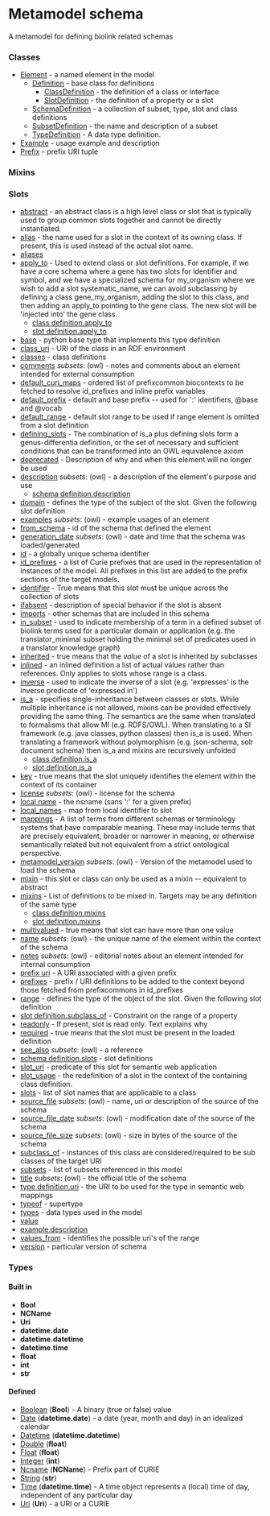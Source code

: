 # Metamodel schema


A metamodel for defining biolink related schemas

### Classes

 * [Element](Element.md) - a named element in the model
    * [Definition](Definition.md) - base class for definitions
       * [ClassDefinition](ClassDefinition.md) - the definition of a class or interface
       * [SlotDefinition](SlotDefinition.md) - the definition of a property or a slot
    * [SchemaDefinition](SchemaDefinition.md) - a collection of subset, type, slot and class definitions
    * [SubsetDefinition](SubsetDefinition.md) - the name and description of a subset
    * [TypeDefinition](TypeDefinition.md) - A data type definition.
 * [Example](Example.md) - usage example and description
 * [Prefix](Prefix.md) - prefix URI tuple
### Mixins

### Slots

 * [abstract](abstract.md) - an abstract class is a high level class or slot that is typically used to group common slots together and cannot be directly instantiated.
 * [alias](alias.md) - the name used for a slot in the context of its owning class.  If present, this is used instead of the actual slot name.
 * [aliases](aliases.md)
 * [apply_to](apply_to.md) - Used to extend class or slot definitions. For example, if we have a core schema where a gene has two slots for identifier and symbol, and we have a specialized schema for my_organism where we wish to add a slot systematic_name, we can avoid subclassing by defining a class gene_my_organism, adding the slot to this class, and then adding an apply_to pointing to the gene class. The new slot will be 'injected into' the gene class.
    * [class definition.apply_to](class_definition_apply_to.md)
    * [slot definition.apply_to](slot_definition_apply_to.md)
 * [base](base.md) - python base type that implements this type definition
 * [class_uri](class_uri.md) - URI of the class in an RDF environment
 * [classes](classes.md) - class definitions
 * [comments](comments.md) *subsets*: (owl) - notes and comments about an element intended for external consumption
 * [default_curi_maps](default_curi_maps.md) - ordered list of prefixcommon biocontexts to be fetched to resolve id_prefixes and inline prefix variables
 * [default_prefix](default_prefix.md) - default and base prefix -- used for ':' identifiers, @base and @vocab
 * [default_range](default_range.md) - default slot range to be used if range element is omitted from a slot definition
 * [defining_slots](defining_slots.md) - The combination of is_a plus defining slots form a genus-differentia definition, or the set of necessary and sufficient conditions that can be transformed into an OWL equivalence axiom
 * [deprecated](deprecated.md) - Description of why and when this element will no longer be used
 * [description](description.md) *subsets*: (owl) - a description of the element's purpose and use
    * [schema definition.description](schema_definition_description.md)
 * [domain](domain.md) - defines the type of the subject of the slot.  Given the following slot definition
 * [examples](examples.md) *subsets*: (owl) - example usages of an element
 * [from_schema](from_schema.md) - id of the schema that defined the element
 * [generation_date](generation_date.md) *subsets*: (owl) - date and time that the schema was loaded/generated
 * [id](id.md) - a globally unique schema identifier
 * [id_prefixes](id_prefixes.md) - a list of Curie prefixes that are used in the representation of instances of the model.  All prefixes in this list are added to the prefix sections of the target models.
 * [identifier](identifier.md) - True means that this slot must be unique across the collection of slots
 * [ifabsent](ifabsent.md) - description of special behavior if the slot is absent
 * [imports](imports.md) - other schemas that are included in this schema
 * [in_subset](in_subset.md) - used to indicate membership of a term in a defined subset of biolink terms used for a particular domain or application (e.g. the translator_minimal subset holding the minimal set of predicates used in a translator knowledge graph)
 * [inherited](inherited.md) - true means that the *value* of a slot is inherited by subclasses
 * [inlined](inlined.md) - an inlined definition a list of actual values rather than references.  Only applies to slots whose range is a class.
 * [inverse](inverse.md) - used to indicate the inverse of a slot (e.g. 'expresses' is the inverse predicate of 'expressed in')
 * [is_a](is_a.md) - specifies single-inheritance between classes or slots. While multiple inheritance is not allowed, mixins can be provided effectively providing the same thing. The semantics are the same when translated to formalisms that allow MI (e.g. RDFS/OWL). When translating to a SI framework (e.g. java classes, python classes) then is_a is used. When translating a framework without polymorphism (e.g. json-schema, solr document schema) then is_a and mixins are recursively unfolded
    * [class definition.is_a](class_definition_is_a.md)
    * [slot definition.is_a](slot_definition_is_a.md)
 * [key](key.md) - true means that the slot uniquely identifies the element within the context of its container
 * [license](license.md) *subsets*: (owl) - license for the schema
 * [local name](local_name.md) - the nsname (sans ':' for a given prefix)
 * [local_names](local_names.md) - map from local identifier to slot
 * [mappings](mappings.md) - A list of terms from different schemas or terminology systems that have comparable meaning. These may include terms that are precisely equivalent, broader or narrower in meaning, or otherwise semantically related but not equivalent from a strict ontological perspective.
 * [metamodel_version](metamodel_version.md) *subsets*: (owl) - Version of the metamodel used to load the schema
 * [mixin](mixin.md) - this slot or class can only be used as a mixin -- equivalent to abstract
 * [mixins](mixins.md) - List of definitions to be mixed in. Targets may be any definition of the same type
    * [class definition.mixins](class_definition_mixins.md)
    * [slot definition.mixins](slot_definition_mixins.md)
 * [multivalued](multivalued.md) - true means that slot can have more than one value
 * [name](name.md) *subsets*: (owl) - the unique name of the element within the context of the schema
 * [notes](notes.md) *subsets*: (owl) - editorial notes about an element intended for internal consumption
 * [prefix uri](prefix_uri.md) - A URI associated with a given prefix
 * [prefixes](prefixes.md) - prefix / URI definitions to be added to the context beyond those fetched from prefixcommons in id_prefixes
 * [range](range.md) - defines the type of the object of the slot.  Given the following slot definition
 * [slot definition.subclass_of](range_subclass.md) - Constraint on the range of a property
 * [readonly](readonly.md) - If present, slot is read only.  Text explains why
 * [required](required.md) - true means that the slot must be present in the loaded definition
 * [see_also](see_also.md) *subsets*: (owl) - a reference
 * [schema definition.slots](slot_definitions.md) - slot definitions
 * [slot_uri](slot_uri.md) - predicate of this slot for semantic web application
 * [slot_usage](slot_usage.md) - the redefinition of a slot in the context of the containing class definition.
 * [slots](slots.md) - list of slot names that are applicable to a class
 * [source_file](source_file.md) *subsets*: (owl) - name, uri or description of the source of the schema
 * [source_file_date](source_file_date.md) *subsets*: (owl) - modification date of the source of the schema
 * [source_file_size](source_file_size.md) *subsets*: (owl) - size in bytes of the source of the schema
 * [subclass_of](subclass_of.md) - instances of this class are considered/required to be sub classes of the target URI
 * [subsets](subsets.md) - list of subsets referenced in this model
 * [title](title.md) *subsets*: (owl) - the official title of the schema
 * [type definition.uri](type_uri.md) - the URI to be used for the type in semantic web mappings
 * [typeof](typeof.md) - supertype
 * [types](types.md) - data types used in the model
 * [value](value.md)
 * [example.description](value_description.md)
 * [values_from](values_from.md) - identifies the possible uri's of the range
 * [version](version.md) - particular version of schema
### Types

#### Built in

 * **Bool**
 * **NCName**
 * **Uri**
 * **datetime.date**
 * **datetime.datetime**
 * **datetime.time**
 * **float**
 * **int**
 * **str**
#### Defined

 * [Boolean](Boolean.md)  (**Bool**)  - A binary (true or false) value
 * [Date](Date.md)  (**datetime.date**)  - a date (year, month and day) in an idealized calendar
 * [Datetime](Datetime.md)  (**datetime.datetime**) 
 * [Double](Double.md)  (**float**) 
 * [Float](Float.md)  (**float**) 
 * [Integer](Integer.md)  (**int**) 
 * [Ncname](Ncname.md)  (**NCName**)  - Prefix part of CURIE
 * [String](String.md)  (**str**) 
 * [Time](Time.md)  (**datetime.time**)  - A time object represents a (local) time of day, independent of any particular day
 * [Uri](Uri.md)  (**Uri**)  - a URI or a CURIE

